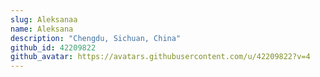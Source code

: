 ```yaml
---
slug: Aleksanaa
name: Aleksana
description: "Chengdu, Sichuan, China"
github_id: 42209822
github_avatar: https://avatars.githubusercontent.com/u/42209822?v=4
---
```


